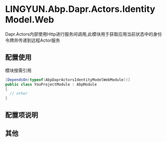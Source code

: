 # LINGYUN.Abp.Dapr.Actors.IdentityModel.Web

Dapr.Actors内部使用Http进行服务间调用,此模块用于获取应用当前状态中的身份令牌并传递到远程Actor服务  

## 配置使用

模块按需引用

```csharp
[DependsOn(typeof(AbpDaprActorsIdentityModelWebModule))]
public class YouProjectModule : AbpModule
{
  // other
}
```
## 配置项说明


## 其他
